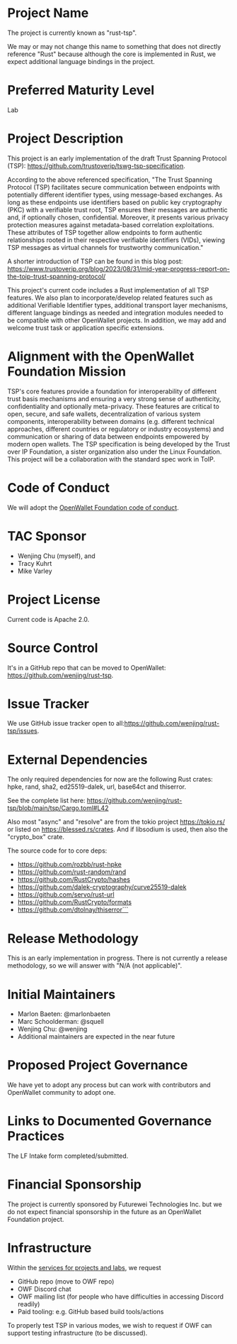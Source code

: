 # Project Name
The project is currently known as "rust-tsp". 

We may or may not change this name to something that does not directly reference "Rust" because although the core is implemented in Rust, we expect additional language bindings in the project.

# Preferred Maturity Level
Lab

# Project Description
This project is an early implementation of the draft Trust Spanning Protocol (TSP): https://github.com/trustoverip/tswg-tsp-specification.

According to the above referenced specification, "The Trust Spanning Protocol (TSP) facilitates secure communication between endpoints with potentially different identifier types, using message-based exchanges. As long as these endpoints use identifiers based on public key cryptography (PKC) with a verifiable trust root, TSP ensures their messages are authentic and, if optionally chosen, confidential. Moreover, it presents various privacy protection measures against metadata-based correlation exploitations. These attributes of TSP together allow endpoints to form authentic relationships rooted in their respective verifiable identifiers (VIDs), viewing TSP messages as virtual channels for trustworthy communication."

A shorter introduction of TSP can be found in this blog post: https://www.trustoverip.org/blog/2023/08/31/mid-year-progress-report-on-the-toip-trust-spanning-protocol/

This project's current code includes a Rust implementation of all TSP features. We also plan to incorporate/develop related features such as additional Verifiable Identifier types, additional transport layer mechanisms, different language bindings as needed and integration modules needed to be compatible with other OpenWallet projects.
In addition, we may add and welcome trust task or application specific extensions.

# Alignment with the OpenWallet Foundation Mission
TSP's core features provide a foundation for interoperability of different trust basis mechanisms and ensuring a very strong sense of authenticity, confidentiality and optionally meta-privacy.
These features are critical to open, secure, and safe wallets, decentralization of various system components, interoperability between domains (e.g. different technical approaches, different countries or regulatory or industry ecosystems) and communication or sharing of data between endpoints empowered by modern open wallets. The TSP specification is being developed by the Trust over IP Foundation, a sister organization also under the Linux Foundation. This project will be a collaboration with the standard spec work in ToIP.

# Code of Conduct
We will adopt the [OpenWallet Foundation code of conduct](https://tac.openwallet.foundation/governance/code-of-conduct/).

# TAC Sponsor
- Wenjing Chu (myself), and
- Tracy Kuhrt
- Mike Varley

# Project License
Current code is Apache 2.0.

# Source Control
It's in a GitHub repo that can be moved to OpenWallet: https://github.com/wenjing/rust-tsp.

# Issue Tracker
We use GitHub issue tracker open to all:https://github.com/wenjing/rust-tsp/issues.

# External Dependencies
The only required dependencies for now are the following Rust crates: hpke, rand, sha2, ed25519-dalek, url, base64ct and thiserror.

See the complete list here: https://github.com/wenjing/rust-tsp/blob/main/tsp/Cargo.toml#L42

Also most "async" and "resolve" are from the tokio project https://tokio.rs/ or listed on https://blessed.rs/crates. And if libsodium is used, then also the "crypto_box" crate.

The source code for to core deps:
- https://github.com/rozbb/rust-hpke
- https://github.com/rust-random/rand
- https://github.com/RustCrypto/hashes
- https://github.com/dalek-cryptography/curve25519-dalek
- https://github.com/servo/rust-url
- https://github.com/RustCrypto/formats
- https://github.com/dtolnay/thiserror```

# Release Methodology
This is an early implementation in progress. There is not currently a release methodology, so we will answer with "N/A (not applicable)".

# Initial Maintainers
- Marlon Baeten: @marlonbaeten
- Marc Schoolderman: @squell
- Wenjing Chu: @wenjing
- Additional maintainers are expected in the near future

# Proposed Project Governance
We have yet to adopt any process but can work with contributors and OpenWallet community to adopt one.

# Links to Documented Governance Practices
The LF Intake form completed/submitted.

# Financial Sponsorship
The project is currently sponsored by Futurewei Technologies Inc. but we do not expect financial sponsorship in the future as an OpenWallet Foundation project.

# Infrastructure
Within the [services for projects and labs](https://tac.openwallet.foundation/governance/project-and-lab-services/), we request 
- GitHub repo (move to OWF repo)
- OWF Discord chat
- OWF mailing list (for people who have difficulties in accessing Discord readily)
- Paid tooling: e.g. GitHub based build tools/actions

To properly test TSP in various modes, we wish to request if OWF can support testing infrastructure (to be discussed).
